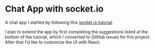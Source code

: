 # Chat App with socket.io

A chat app I started by following this [socket.io tutorial](https://socket.io/get-started/chat/#Introduction).

I plan to extend the app by first completing the suggestions listed at the bottom of the tutorial, which I converted to GitHub issues for this project. After that I'd like to customize the UI with React.
